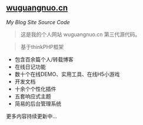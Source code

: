 **[wuguangnuo.cn](http://www.wuguangnuo.cn/index)**
-------
*My Blog Site Source Code*
>这是我的个人网站 wuguangnuo.cn 第三代源代码。

>基于thinkPHP框架

 - 包含百余篇个人/转载博客
 - 在线日记功能
 - 数十个在线DEMO、实用工具、在线H5小游戏
 - 开发文档
 - 十余个个性化插件
 - 五套响应式主题
 - 简易的后台管理系统
 
更多内容持续更新中...